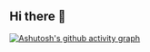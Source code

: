 ## Hi there 👋

<!--

**Here are some ideas to get you started:**

🙋‍♀️ A short introduction - what is your organization all about?
🌈 Contribution guidelines - how can the community get involved?
👩‍💻 Useful resources - where can the community find your docs? Is there anything else the community should know?
🍿 Fun facts - what does your team eat for breakfast?
🧙 Remember, you can do mighty things with the power of [Markdown](https://docs.github.com/github/writing-on-github/getting-started-with-writing-and-formatting-on-github/basic-writing-and-formatting-syntax)
-->

<!--[![Github Activity graph](https://activity-graph.herokuapp.com/graph?username=JeshadKhan&theme=react-dark&hide_border=true&custom_title=Activity%20Graph)](https://github.com/JeshadKhan/readme-components-github)-->
[![Ashutosh's github activity graph](https://github-readme-activity-graph.vercel.app/graph?username=Daffodil-Innovators&bg_color=20232a&color=ffffff&line=57bcda&point=109be0&area=true&hide_border=true)](https://github.com/ashutosh00710/github-readme-activity-graph)
